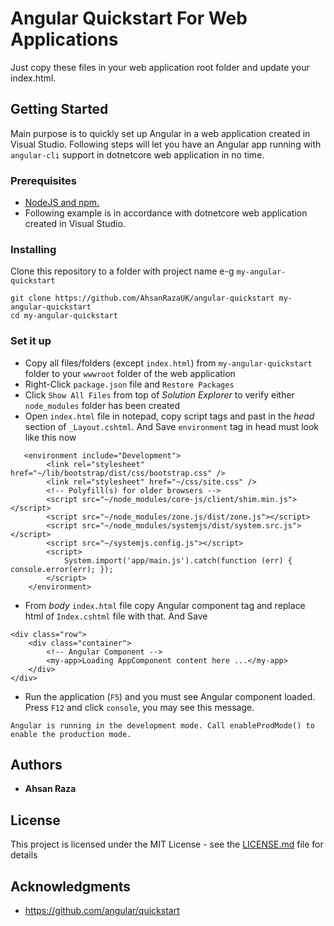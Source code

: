 # Angular Quickstart For Web Applications
Just copy these files in your web application root folder and update your index.html.

## Getting Started
Main purpose is to quickly set up Angular in a web application created in Visual Studio. Following steps will let you have an Angular app running with ```angular-cli``` support in dotnetcore web application in no time.

### Prerequisites
* <a href='https://docs.npmjs.com/getting-started/installing-node'>NodeJS and npm.</a>
* Following example is in accordance with dotnetcore web application created in Visual Studio.

### Installing
Clone this repository to a folder with project name e-g ```my-angular-quickstart```

```
git clone https://github.com/AhsanRazaUK/angular-quickstart my-angular-quickstart
cd my-angular-quickstart
```
### Set it up
* Copy all files/folders (except ```index.html```) from ```my-angular-quickstart``` folder to your ```wwwroot``` folder of the web application
* Right-Click ```package.json``` file and ```Restore Packages```
* Click ```Show All Files``` from top of *Solution Explorer* to verify either ```node_modules``` folder has been created
* Open ```index.html``` file in notepad, copy script tags and past in the *head* section of ```_Layout.cshtml```. And Save
```environment``` tag in head must look like this now

```
   <environment include="Development">
        <link rel="stylesheet" href="~/lib/bootstrap/dist/css/bootstrap.css" />
        <link rel="stylesheet" href="~/css/site.css" />
        <!-- Polyfill(s) for older browsers -->
        <script src="~/node_modules/core-js/client/shim.min.js"></script>
        <script src="~/node_modules/zone.js/dist/zone.js"></script>
        <script src="~/node_modules/systemjs/dist/system.src.js"></script>
        <script src="~/systemjs.config.js"></script>
        <script>
            System.import('app/main.js').catch(function (err) { console.error(err); });
        </script>
    </environment>
```
* From *body* ```index.html``` file copy Angular component tag and replace html of ```Index.cshtml``` file with that. And Save
```
<div class="row">
    <div class="container">
        <!-- Angular Component -->
        <my-app>Loading AppComponent content here ...</my-app>
    </div>
</div>
```
* Run the application (```F5```) and you must see Angular component loaded. Press ```F12``` and click ```console```, you may see this message.
```
Angular is running in the development mode. Call enableProdMode() to enable the production mode.
```
## Authors

* **Ahsan Raza** 

## License

This project is licensed under the MIT License - see the [LICENSE.md](LICENSE.md) file for details

## Acknowledgments

* https://github.com/angular/quickstart
